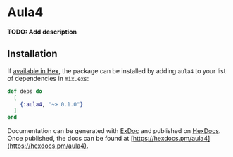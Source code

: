 # Aula4

**TODO: Add description**

## Installation

If [available in Hex](https://hex.pm/docs/publish), the package can be installed
by adding `aula4` to your list of dependencies in `mix.exs`:

```elixir
def deps do
  [
    {:aula4, "~> 0.1.0"}
  ]
end
```

Documentation can be generated with [ExDoc](https://github.com/elixir-lang/ex_doc)
and published on [HexDocs](https://hexdocs.pm). Once published, the docs can
be found at [https://hexdocs.pm/aula4](https://hexdocs.pm/aula4).

